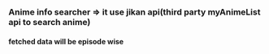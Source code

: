### Anime info searcher => it use jikan api(third party myAnimeList api to search anime)

#### fetched data will be episode wise
